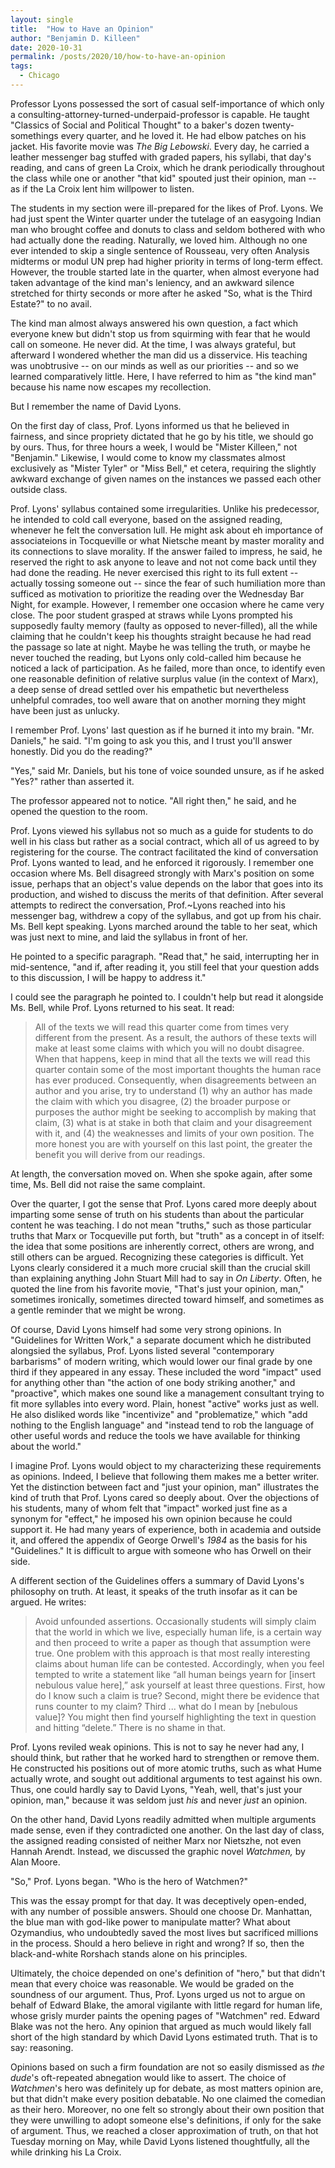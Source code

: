 ```yaml
---
layout: single
title:  "How to Have an Opinion"
author: "Benjamin D. Killeen"
date: 2020-10-31
permalink: /posts/2020/10/how-to-have-an-opinion
tags:
  - Chicago
---
```


<!-- Prof. Lyons used to be a consulting attorney. Now he taught "Classics of Social and Political -->
<!-- Thought" to a baker's dozen twenty-somethings. -->

Professor Lyons possessed the sort of casual self-importance of which only a
consulting-attorney-turned-underpaid-professor is capable. He taught "Classics of Social and
Political Thought" to a baker's dozen twenty-somethings every quarter, and he loved it. He had
elbow patches on his jacket. His favorite movie was *The Big Lebowski*. Every day, he carried a
leather messenger bag stuffed with graded papers, his syllabi, that day's reading, and cans of
green La Croix, which he drank periodically throughout the class while one or another "that kid"
spouted just their opinion, man -- as if the La Croix lent him willpower to listen.

The students in my section were ill-prepared for the likes of Prof. Lyons. We had just spent the
Winter quarter under the tutelage of an easygoing Indian man who brought coffee and donuts to class
and seldom bothered with who had actually done the reading. Naturally, we loved him. Although no
one ever intended to skip a single sentence of Rousseau, very often Analysis midterms or modul UN
prep had higher priority in terms of long-term effect. However, the trouble started late in the
quarter, when almost everyone had taken advantage of the kind man's leniency, and an awkward
silence stretched for thirty seconds or more after he asked "So, what is the Third Estate?" to no
avail.

<!-- It was sometimes necessary to skim Hobbes' -->
<!-- *Leviathan* in the twenty minutes left for breakfast, downing several cups of coffee after turning -->
<!-- in a programming assignment at two o'clock that morning, and pray that someone else could make up -->
<!-- the dearth of conversation. This worked well enough, once or twice. -->

The kind man almost always answered his own question, a fact which everyone knew but didn't stop us
from squirming with fear that he would call on someone. He never did. At the time, I was always
grateful, but afterward I wondered whether the man did us a disservice. His teaching was
unobtrusive -- on our minds as well as our priorities -- and so we learned comparatively
little. Here, I have referred to him as "the kind man" because his name now escapes my
recollection.

But I remember the name of David Lyons.

On the first day of class, Prof. Lyons informed us that he believed in fairness, and since
propriety dictated that he go by his title, we should go by ours. Thus, for three hours a week, I
would be "Mister Killeen," not "Benjamin." Likewise, I would come to know my classmates almost
exclusively as "Mister Tyler" or "Miss Bell," et cetera, requiring the slightly awkward
exchange of given names on the instances we passed each other outside class.

Prof. Lyons' syllabus contained some irregularities. Unlike his predecessor, he intended to cold
call everyone, based on the assigned reading, whenever he felt the conversation lull. He might ask
about eh importance of associateions in Tocqueville or what Nietsche meant by master morality and
its connections to slave morality. If the answer failed to impress, he said, he reserved the right
to ask anyone to leave and not not come back until they had done the reading. He never exercised
this right to its full extent -- actually tossing someone out -- since the fear of such humiliation
more than sufficed as motivation to prioritize the reading over the Wednesday Bar Night, for
example. However, I remember one occasion where he came very close. The poor student grasped at
straws while Lyons prompted his supposedly faulty memory (faulty as opposed to never-filled), all
the while claiming that he couldn't keep his thoughts straight because he had read the passage so
late at night. Maybe he was telling the truth, or maybe he never touched the reading, but Lyons
only cold-called him because he noticed a lack of participation. As he failed, more than once, to
identify even one reasonable definition of relative surplus value (in the context of Marx), a deep
sense of dread settled over his empathetic but nevertheless unhelpful comrades, too well aware that
on another morning they might have been just as unlucky.

I remember Prof. Lyons' last question as if he burned it into my brain. "Mr. Daniels," he said. "I'm
going to ask you this, and I trust you'll answer honestly. Did you do the reading?"

"Yes," said Mr. Daniels, but his tone of voice sounded unsure, as if he asked "Yes?" rather than
asserted it.

The professor appeared not to notice. "All right then," he said, and he opened the question to the
room.

Prof. Lyons viewed his syllabus not so much as a guide for students to do well in his class but
rather as a social contract, which all of us agreed to by registering for the course. The contract
facilitated the kind of conversation Prof. Lyons wanted to lead, and he enforced it rigorously. I
remember one occasion where Ms. Bell disagreed strongly with Marx's position on some issue, perhaps
that an object's value depends on the labor that goes into its production, and wished to discuss
the merits of that definition. After several attempts to redirect the conversation, Prof.~Lyons
reached into his messenger bag, withdrew a copy of the syllabus, and got up from his
chair. Ms. Bell kept speaking. Lyons marched around the table to her seat, which was just next to
mine, and laid the syllabus in front of her.

He pointed to a specific paragraph. "Read that," he said, interrupting her in mid-sentence, "and
if, after reading it, you still feel that your question adds to this discussion, I will be happy to
address it."

I could see the paragraph he pointed to. I couldn't help but read it alongside Ms. Bell, while
Prof. Lyons returned to his seat. It read:

> All of the texts we will read this quarter come from times very different from the present. As a
> result, the authors of these texts will make at least some claims with which you will no doubt
> disagree. When that happens, keep in mind that all the texts we will read this quarter contain
> some of the most important thoughts the human race has ever produced. Consequently, when
> disagreements between an author and you arise, try to understand (1) why an author has made the
> claim with which you disagree, (2) the broader purpose or purposes the author might be seeking to
> accomplish by making that claim, (3) what is at stake in both that claim and your disagreement
> with it, and (4) the weaknesses and limits of your own position. The more honest you are with
> yourself on this last point, the greater the benefit you will derive from our readings.

At length, the conversation moved on. When she spoke again, after some time, Ms. Bell did not raise
the same complaint.

Over the quarter, I got the sense that Prof. Lyons cared more deeply about imparting some sense of
truth on his students than about the particular content he was teaching. I do not mean "truths,"
such as those particular truths that Marx or Tocqueville put forth, but "truth" as a concept in of
itself: the idea that some positions are inherently correct, others are wrong, and still others can
be argued. Recognizing these categories is difficult. Yet Lyons clearly considered it a much more
crucial skill than the crucial skill than explaining anything John Stuart Mill had to say in *On
Liberty*. Often, he quoted the line from his favorite movie, "That's just your opinion, man,"
sometimes ironically, sometimes directed toward himself, and sometimes as a gentle reminder that we
might be wrong.

Of course, David Lyons himself had some very strong opinions. In "Guidelines for Written Work," a
separate document which he distributed alongsied the syllabus, Prof. Lyons listed several
"contemporary barbarisms" of modern writing, which would lower our final grade by one third if they
appeared in any essay. These included the word "impact" used for anything other than "the action of
one body striking another," and "proactive", which makes one sound like a management consultant
trying to fit more syllables into every word. Plain, honest "active" works just as well. He also
disliked words like "incentivize" and "problematize," which "add nothing to the English language"
and "instead tend to rob the language of other useful words and reduce the tools we have available
for thinking about the world."

I imagine Prof. Lyons would object to my characterizing these requirements as opinions. Indeed, I
believe that following them makes me a better writer. Yet the distinction between fact and "just
your opinion, man" illustrates the kind of truth that Prof. Lyons cared so deeply about. Over the
objections of his students, many of whom felt that "impact" worked just fine as a synonym for
"effect," he imposed his own opinion because he could support it. He had many years of experience,
both in academia and outside it, and offered the appendix of George Orwell's *1984* as the basis
for his "Guidelines." It is difficult to argue with someone who has Orwell on their side.

A different section of the Guidelines offers a summary of David Lyons's philosophy on truth. At
least, it speaks of the truth insofar as it can be argued. He writes:

> Avoid unfounded assertions. Occasionally students will simply claim that the world in which we
> live, especially human life, is a certain way and then proceed to write a paper as though that
> assumption were true.  One problem with this approach is that most really interesting claims
> about human life can be contested.  Accordingly, when you feel tempted to write a statement like
> “all human beings yearn for [insert nebulous value here],” ask yourself at least three
> questions. First, how do I know such a claim is true? Second, might there be evidence that runs
> counter to my claim?  Third ... what do I mean by [nebulous value]? You might then find yourself
> highlighting the text in question and hitting “delete.” There is no shame in that.

Prof. Lyons reviled weak opinions. This is not to say he never had any, I should think, but rather
that he worked hard to strengthen or remove them. He constructed his positions out of more atomic
truths, such as what Hume actually wrote, and sought out additional arguments to test against his
own. Thus, one could hardly say to David Lyons, "Yeah, well, that's just your opinion, man,"
because it was seldom just *his* and never *just* an opinion.

On the other hand, David Lyons readily admitted when multiple arguments made sense, even if they
contradicted one another. On the last day of class, the assigned reading consisted of neither Marx
nor Nietszhe, not even Hannah Arendt. Instead, we discussed the graphic novel *Watchmen,* by Alan
Moore.

"So," Prof. Lyons began. "Who is the hero of Watchmen?"

This was the essay prompt for that day. It was deceptively open-ended, with any number of possible
answers. Should one choose Dr. Manhattan, the blue man with god-like power to manipulate matter?
What about Ozymandius, who undoubtedly saved the most lives but sacrificed millions in the
process. Should a hero believe in right and wrong? If so, then the black-and-white Rorshach stands
alone on his principles.

Ultimately, the choice depended on one's definition of "hero," but that didn't mean that every
choice was reasonable. We would be graded on the soundness of our argument. Thus, Prof. Lyons urged
us not to argue on behalf of Edward Blake, the amoral vigilante with little regard for human life,
whose grisly murder paints the opening pages of "Watchmen" red. Edward Blake was not the hero. Any
opinion that argued as much would likely fall short of the high standard by which David Lyons
estimated truth. That is to say: reasoning.

Opinions based on such a firm foundation are not so easily dismissed as *the dude*'s oft-repeated
abnegation would like to assert. The choice of *Watchmen*'s hero was definitely up for debate, as
most matters opinion are, but that didn't make every position debatable. No one claimed the
comedian as their hero. Moreover, no one felt so strongly about their own position that they were
unwilling to adopt someone else's definitions, if only for the sake of argument. Thus, we reached a
closer approximation of truth, on that hot Tuesday morning on May, while David Lyons listened
thoughtfully, all the while drinking his La Croix.

<!-- For his part, Prof. Lyons chose an unlikely candidate as the hero of Watchmen: a newspaper salesman -->
<!-- named Bernard. Unlike all of us, his definition of hero required someone relatable, an ordinary -->
<!-- person, just trying to get by. Bernard embodies this spirit, certainly, and -->

<!-- how he acknowledged that people might be right with the heros in
watchmen, even if he didn't agree with them, but that some assertions were definitely wrong (the
comedian is not the hero), and that any arguments to those points were doomed to fail. Explain his grading policy -->

<!-- According to rumor, David Lyons could have earned a significant income at a consulting firm, but -->
<!-- instead he taught twenty-year-olds about Democracy in America and what Nietsche actually meant by -->
<!-- "God is dead." The decision certainly had no financial motivation, and although academic ambitions -->
<!-- may have played a role, they didn't seem overly important to the professor. Rather, it was as if -->
<!-- the greener grasses of high-roll consulting waited just beyond the quarter, and he continually -->
<!-- committed himself to one more ten-week course out of the sense that his short term activity could -->
<!-- little detriment his long term prosperity, and in the meantime he had minds to mold.  -->






<!-- ------------------------------------------------------------------------------- -->

<!-- In the Winter quarter, my Classics seminar enjoyed an easygoing professor brought coffee and donuts -->
<!-- and seldom bothered with who had actually done the reading. We loved him. Although no one ever -->
<!-- *intended* to skip a single sentence of Rousseau, very often Analysis midterms or model UN prep had -->
<!-- higher priority. It was sometimes necessary to let the readings slide, and this professor was very -->
<!-- forgiving. However, I cannot remember the kind man's name. -->

<!-- I cannot remember the kind man's name. I *definitely* remember David Lyons. -->

<!-- Although we never *intentionally* skipped a single sentence of Rousseau, -->
<!-- sometimes classtime arrived before we realized. -->

<!-- David Lyons carried himself with the kind of casual self-importance that only underpaid professors -->
<!-- can. According to rumor, he could have earned a significant income at a consulting firm, but -->
<!-- instead he taughed twenty-year-olds about Democracy in America and what Karl Marx actually meant by -->
<!-- "opiate of the masses." The decision didn't seem driven by academic ambitions, at least not -->
<!-- then. Rather, it was as if the greener grasses of high-roll consulting waited just beyond the -->
<!-- quarter, and he continually committed himself to one more ten-week course out of the sense that his -->
<!-- short term activity could little detriment his long term prosperity, and in the meantime he had -->
<!-- minds to mold. -->

<!-- Prof. Lyons gave the impression of a lawyer or perhaps an old-fashioned banker. He carred a leather -->
<!-- messenger bag always neatly organized with a portfolio of graded papers, his syllabus, the day's -->
<!-- reading, and two cans of green-flavored La Croix, which he drank while students spouted their -->
<!-- opinions. Once, he forgot the sparkling water. His wife graciously dropped by so that he needn't go -->
<!-- unquenched. The class hardly skipped a beat, despite this interruption, and he merely said, "Go -->
<!-- on," to the underclassmen who had been speaking. -->

<!-- In the Winter quarter, our class enjoyed an easygoing Indian professor who seldom bothered with who -->
<!-- had done the reading and brought everyone coffee on the last day of class. This kind man's name now -->
<!-- escapes me. -->

<!-- David Lyons, on the other hand, let us know that he was a different kind of professor. He stated in -->
<!-- class and on the syllabus that he reserved the right cold call any one of us, asking about the -->
<!-- importance of associations in Tocqueville or what Nietsche meant by master morality. If our answers -->
<!-- failed to impress, he said, we didn't deserve to sit in his class. He never exercised this right to -->
<!-- its full extent, actually tossing someone out, with the fear of such humiliation being more than -->
<!-- enough to make sure most everyone came prepared. However, on one occasion he came very close. The -->
<!-- growing dread, as this poor student grasped at straws while Lyons prompted his supposedly slipshod -->
<!-- memory (slipshod as opposed to empty), made my skin crawl. To hear this student, who may or may not -->
<!-- have merely done the reading too late in the evening, as they claimed, fail to identify again and -->
<!-- again even one reasonable definition of relative surplus value, unaided in the intermittent -->
<!-- silences by empathetic but helpless comrades, too well aware that on another morning they might -->
<!-- have been just as unluck, and to hear David Lyons' ultimate question, in that moment, still stands -->
<!-- out in my memory -->

<!-- "Mr. Daniels," he said, addressing the student by his title, "I'm going to ask you this, and I -->
<!-- trust you'll answer honestly. Did you do the reading?" -->

<!-- "Yes?" said Mr. Daniels, with a tone that tilted upward at the end, making the single word a -->
<!-- question. It was as if he asked, by lying so poorly, whever he might exact pity from the merciless -->
<!-- Lyons. -->

<!-- The professor nodded. "All right then," he said, and he opened the question to the rest of us. -->

